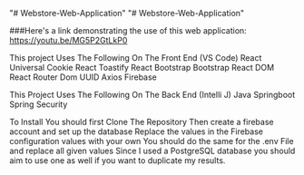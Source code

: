 "# Webstore-Web-Application" 
"# Webstore-Web-Application" 

###Here's a link demonstrating the use of this web application: https://youtu.be/MG5P2GtLkP0

This project Uses The Following On The Front End (VS Code)
React
Universal Cookie
React Toastify
React Bootstrap
Bootstrap
React DOM
React Router Dom
UUID
Axios
Firebase

This Project Uses The Following On The Back End (Intelli J)
Java
Springboot
Spring Security

To Install You should first Clone The Repository
Then create a firebase account and set up the database
Replace the values in the Firebase configuration values with your own
You should do the same for the .env File and replace all given values
Since I used a PostgreSQL database you should aim to use one as well if you want to duplicate my results.
